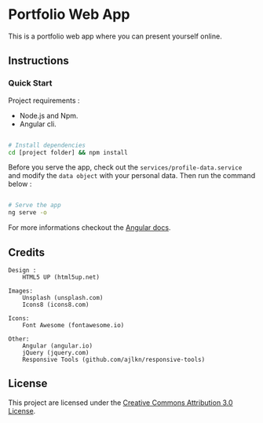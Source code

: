 # Portfolio Web App

This is a portfolio web app where you can present yourself online.

## Instructions

### Quick Start

Project requirements :

* Node.js and Npm.
* Angular cli.

```sh

# Install dependencies
cd [project folder] && npm install

```

Before you serve the app, check out the ```services/profile-data.service``` and modify the ```data object``` with your personal data. Then run the command below :

```sh

# Serve the app
ng serve -o

```

For more informations checkout the [Angular docs](https://angular.io/docs).


## Credits

    Design :
        HTML5 UP (html5up.net)

    Images:
        Unsplash (unsplash.com)
        Icons8 (icons8.com)

    Icons:
        Font Awesome (fontawesome.io)

    Other:
        Angular (angular.io)
        jQuery (jquery.com)
        Responsive Tools (github.com/ajlkn/responsive-tools)

## License

This project are licensed under the [Creative Commons Attribution 3.0 License](https://creativecommons.org/licenses/by/3.0/).
